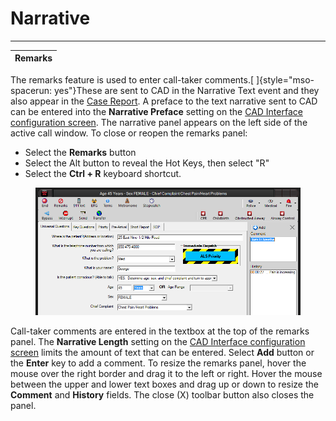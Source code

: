 # Narrative

***

| **Remarks** |
| ----------- |

The remarks feature is used to enter call-taker comments.\[  ]{style="mso-spacerun: yes"}These are sent to CAD in the Narrative Text event and they also appear in the [Case Report](broken-reference).  A preface to the text narrative sent to CAD can be entered into the **Narrative Preface** setting on the [CAD Interface configuration screen](broken-reference).  The narrative panel appears on the left side of the active call window.  To close or reopen the remarks panel:

* Select the **Remarks** button
* Select the Alt button to reveal the Hot Keys, then select "R"
* Select the **Ctrl + R** keyboard shortcut.

<figure><img src=".gitbook/assets/Narrative_files/image001.png" alt=""><figcaption></figcaption></figure>

Call-taker comments are entered in the textbox at the top of the remarks panel.  The **Narrative Length** setting on the [CAD Interface configuration screen](broken-reference) limits the amount of text that can be entered.  Select **Add** button or the **Enter** key to add a comment.  To resize the remarks panel, hover the mouse over the right border and drag it to the left or right.  Hover the mouse between the upper and lower text boxes and drag up or down to resize the **Comment** and **History** fields.  The close (X) toolbar button also closes the panel.&#x20;
